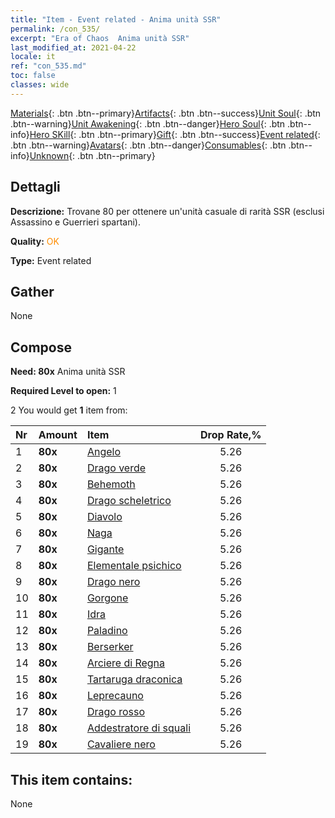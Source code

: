 ```yaml
---
title: "Item - Event related - Anima unità SSR"
permalink: /con_535/
excerpt: "Era of Chaos  Anima unità SSR"
last_modified_at: 2021-04-22
locale: it
ref: "con_535.md"
toc: false
classes: wide
---
```

 [Materials](/ItemsIT/){: .btn .btn--primary}[Artifacts](/ItemsIT/Artifacts/){: .btn .btn--success}[Unit Soul](/ItemsIT/UnitSoul/){: .btn .btn--warning}[Unit Awakening](/ItemsIT/UnitAwakening/){: .btn .btn--danger}[Hero Soul](/ItemsIT/HeroSoul/){: .btn .btn--info}[Hero SKill](/ItemsIT/HeroSkill/){: .btn .btn--primary}[Gift](/ItemsIT/Gift/){: .btn .btn--success}[Event related](/ItemsIT/Events/){: .btn .btn--warning}[Avatars](/ItemsIT/Avatars/){: .btn .btn--danger}[Consumables](/ItemsIT/Consumables/){: .btn .btn--info}[Unknown](/ItemsIT/Unknown/){: .btn .btn--primary}

## Dettagli
 **Descrizione:** Trovane 80 per ottenere un'unità casuale di rarità SSR (esclusi Assassino e Guerrieri spartani).

 **Quality:** <span style="color: #FF8C00">OK</span>

 **Type:** Event related

## Gather

  None

## Compose

 **Need: 80x** Anima unità SSR

 **Required Level to open:** 1

 2 You would get **1** item  from:

  | Nr | Amount |     Item    | Drop Rate,% |
  |:---|:-------|:------------|:---------:|
  | 1 |  **80x** | [Angelo](/it/Items/unt_196/) | 5.26 | 
  | 2 |  **80x** | [Drago verde](/it/Items/unt_205/) | 5.26 | 
  | 3 |  **80x** | [Behemoth](/it/Items/unt_223/) | 5.26 | 
  | 4 |  **80x** | [Drago scheletrico](/it/Items/unt_214/) | 5.26 | 
  | 5 |  **80x** | [Diavolo](/it/Items/unt_232/) | 5.26 | 
  | 6 |  **80x** | [Naga](/it/Items/unt_240/) | 5.26 | 
  | 7 |  **80x** | [Gigante](/it/Items/unt_241/) | 5.26 | 
  | 8 |  **80x** | [Elementale psichico](/it/Items/unt_267/) | 5.26 | 
  | 9 |  **80x** | [Drago nero](/it/Items/unt_250/) | 5.26 | 
  | 10 |  **80x** | [Gorgone](/it/Items/unt_257/) | 5.26 | 
  | 11 |  **80x** | [Idra](/it/Items/unt_259/) | 5.26 | 
  | 12 |  **80x** | [Paladino](/it/Items/unt_197/) | 5.26 | 
  | 13 |  **80x** | [Berserker](/it/Items/unt_224/) | 5.26 | 
  | 14 |  **80x** | [Arciere di Regna](/it/Items/unt_274/) | 5.26 | 
  | 15 |  **80x** | [Tartaruga draconica](/it/Items/unt_278/) | 5.26 | 
  | 16 |  **80x** | [Leprecauno](/it/Items/unt_270/) | 5.26 | 
  | 17 |  **80x** | [Drago rosso](/it/Items/unt_251/) | 5.26 | 
  | 18 |  **80x** | [Addestratore di squali](/it/Items/unt_281/) | 5.26 | 
  | 19 |  **80x** | [Cavaliere nero](/it/Items/unt_213/) | 5.26 | 


## This item contains:

  None

